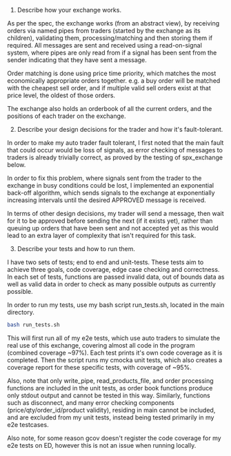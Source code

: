 1. Describe how your exchange works.

  As per the spec, the exchange works (from an abstract view), by receiving orders via named pipes from traders
  (started by the exchange as its children), validating them, processing/matching and then storing them if
  required. All messages are sent and received using a read-on-signal system, where pipes are only read from
  if a signal has been sent from the sender indicating that they have sent a message.

  Order matching is done using price time priority, which matches the most economically appropriate orders
  together. e.g. a buy order will be matched with the cheapest sell order, and if multiple valid sell orders
  exist at that price level, the oldest of those orders.

  The exchange also holds an orderbook of all the current orders, and the positions of each trader on the
  exchange.

2. Describe your design decisions for the trader and how it's fault-tolerant.

  In order to make my auto trader fault tolerant, I first noted that the main fault that could occur would be
  loss of signals, as error checking of messages to traders is already trivially correct, as proved by the
  testing of spx_exchange below.

  In order to fix this problem, where signals sent from the trader to the exchange in busy conditions could be
  lost, I implemented an exponential back-off algorithm, which sends signals to the exchange at exponentially
  increasing intervals until the desired APPROVED message is received.

  In terms of other design decisions, my trader will send a message, then wait for it to be approved before
  sending the next (if it exists yet), rather than queuing up orders that  have been sent and not accepted yet
  as this would lead to an extra layer of complexity that isn't required for this task.

3. Describe your tests and how to run them.

  I have two sets of tests; end to end and unit-tests. These tests aim to achieve three goals, code coverage,
  edge case checking and correctness. In each set of tests, functions are passed invalid data, out of bounds
  data as well as valid data in order to check as many possible outputs as currently possible.

  In order to run my tests, use my bash script run_tests.sh, located in the main directory.

  ```bash
  bash run_tests.sh
  ```

  This will first run all of my e2e tests, which use auto traders to simulate the real use of this exchange,
  covering almost all code in the program (combined coverage ~97%). Each test prints it's own code coverage as
  it is completed.
  Then the script runs my cmocka unit tests, which also creates a coverage report for these specific tests,
  with coverage of ~95%.

  Also, note that only write_pipe, read_products_file, and order processing functions are included in the unit
  tests, as order book functions produce only stdout output and cannot be tested in this way. Similarly,
  functions such as disconnect, and many error checking components (price/qty/order_id/product validity),
  residing in main cannot be included, and are excluded from my unit tests, instead being tested primarily in
  my e2e testcases.

  Also note, for some reason gcov doesn't register the code coverage for my e2e tests on ED, however this is
  not an issue when running locally.
